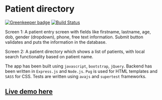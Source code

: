# Patient directory

[![Greenkeeper badge](https://badges.greenkeeper.io/ayush000/patient_directory.svg)](https://greenkeeper.io/)
[![Build Status](https://travis-ci.org/ayush000/patient_directory.svg?branch=master)](https://travis-ci.org/ayush000/patient_directory)

Screen 1: A patient entry screen with fields like firstname, lastname, age, dob, gender (dropdown), phone, free text information. Submit button validates and puts the information in the database.

Screen 2: A patient directory which shows a list of patients, with local search functionality based on patient name.

The app has been built using `javascript`, `bootstrap`, `jQuery`. Backend has been written in `Express.js` and `Node.js`. `Pug` is used for HTML templates and `SASS` for CSS. Tests are written using `avajs` and `supertest` frameworks.

## [Live demo here](http://patient-dir.herokuapp.com/)